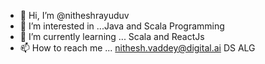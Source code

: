 - 👋 Hi, I’m @nitheshrayuduv
- 👀 I’m interested in ...Java and Scala Programming
- 🌱 I’m currently learning ... Scala and ReactJs
- 📫 How to reach me ... nithesh.vaddey@digital.ai
DS ALG
<!---
nitheshrayuduv/nitheshrayuduv is a ✨ special ✨ repository because its `README.md` (this file) appears on your GitHub profile.
You can click the Preview link to take a look at your changes.
--->

